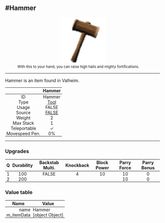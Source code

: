 <meta property="og:title" content="Hammer - MoreValheim" /><meta property="og:type" content="website" /><meta property="og:image" content="/assets/hammer.png" /><meta property="og:description" content="Hammer is an item found in Valheim." /><meta name="theme-color" content="#546D78"><meta name="twitter:card" content="summary_large_image">
#Hammer
-------------
<style>img {width:20px;}.tb {width:150px;display: block;margin-left: auto;margin-right: auto;}</style>

<style>.md-typeset table:not([class]) th:not([align]) {min-width:unset!important;}</style>
<style>td{padding:0em 0.3em!important;text-align:center!important;border-left:.05rem solid var(--md-default-fg-color--lightest)}</style>

<style>th{padding:0.1em 0.3em!important;text-align:center!important;font-weight:bold}</style>

<style>pre{text-align:right!important}</style>
<style>table tr td:first-child {border-left: 0;};</style>

<figure><img src="/assets/hammer.png" class="tb" /><figcaption><small>With this to your hand, you can raise high halls and mighty fortifications.</small></figcaption></figure>

-------------

Hammer is an item found in Valheim.

|        | Hammer              |
| ----------- | ------------------------------------ |
| ID |Hammer
| Type | [Tool](../../types/tool)
| Usage | FALSE<br>
| Source | [FALSE](../../items/false)
| Weight | 2 |
| Max Stack | 1 |
| Teleportable | ✓
| Movespeed Pen. | 0%


-------------

### Upgrades
| Q | Durability | Backstab Multi. | Knockback | Block Power | Parry Force | Parry Bonus
| - | - | - | - | - | - | - 
1 | 100 | FALSE | 4 | 10 | 10 | 0 | 1.5 | 
 | 2 | 200 |  |  |  | 10 | 0 |  | 


### Value table
| Name | Value
| - | - |
| <div style="text-align:right">name</div> | <div style="text-align:left">Hammer</div> | 
| <div style="text-align:right">m_itemData</div> | <div style="text-align:left">[object Object]</div> | 